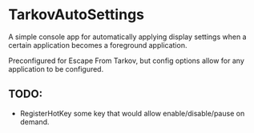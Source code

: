 # TarkovAutoSettings

A simple console app for automatically applying display settings when a certain application becomes a foreground application.

Preconfigured for Escape From Tarkov, but config options allow for any application to be configured.

## TODO:

- RegisterHotKey some key that would allow enable/disable/pause on demand.
